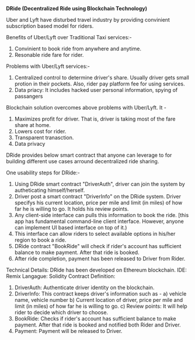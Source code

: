 **DRide (Decentralized Ride using Blockchain Technology)**

Uber and Lyft have disturbed travel industry by providing convinient subscription based model for riders. 

Benefits of Uber/Lyft over Traditional Taxi services:-
1. Convinient to book ride from anywhere and anytime.
2. Resonable ride fare for rider.

Problems with Uber/Lyft services:-
1. Centralized control to determine driver's share. Usually driver gets small protion in their pockets. Also, rider pay platform fee for using services.
2. Data priacy: It includes hacked user personal information, spying of passangers 

Blockchain solution overcomes above problems with Uber/Lyft. It - 
1. Maximizes profit for driver. That is, driver is taking most of the fare share at home.
2. Lowers cost for rider. 
3. Transparent tranasction. 
2. Data privacy

DRide provides below smart contract that anyone can leverage to for building different use cases arround decentralized ride sharing.

One usability steps for DRide:-
1. Using DRide smart contract "DriverAuth", driver can join the system by autheticating himself/herself.
2. Driver post a smart contract "DriverInfo" on the DRide system. Driver specifys his current location, price per mile and limit (in miles) of how far he is willing to go. It holds his review points.
3. Any client-side interface can pulls this information to book the ride. [this app has fundamental command-line client interface. However, anyone can implement UI based interface on top of it.)
4. This interface can allow riders to select available options in his/her region to book a ride.
5. DRide contract "BookRide" will check if rider's account has sufficient balance to make payment. After that ride is booked.
6. After ride completion, payment has been released to Driver from Rider. 


Technical Details:
DRide has been developed on Ethereum blockchain. 
IDE: Remix
Langague: Solidity
Contract Definition:
1) DriverAuth: Authenticate driver identity on the blockchain. 
2) DriverInfo: This contract keeps driver's information such as - 
a) vehicle name, vehicle number
b) Current location of driver, price per mile and limit (in miles) of how far he is willing to go.
c) Review points: It will help rider to decide which driver to choose.
3) BookRide: Checks if rider's account has sufficient balance to make payment. After that ride is booked and notified both Rider and Driver.
4) Payment: Payment will be released to Driver.

